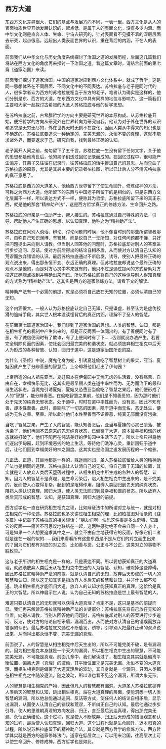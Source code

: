## 西方大道

东西方文化差异很大，它们的基点与发展方向不同，一表一里。西方文化是从人的表面物质世界开始发展认识的，起点低，是属于人的表面文化，没有多少内涵。而中华文化则是直奔人体、生命、宇宙去研究的，针对表面看不见摸不着的深层层面去研究，起点很高，远超出人类表面世界的认识，重在背后的内涵，不在人的表面。

前面我们从中华文化与历史角度系统探讨了治国之道的发展历程，后面这几篇我们将站在西方文化的角度再来探讨一下治国之道。看这篇文章时，请结合前面的第七篇《道家治国》来读。

前面我们探讨了道家治国，中国的道家对应到西方文化体系中，就成了哲学，这是同一思想体系在不同层面、不同文化中的不同表达。苏格拉底与老子是同时代的人，很多学者认为西方的苏格拉底相当于东方的老子，笔者认为确实是这样的，他们分别是东、西方的大道，在东西方文化中具有同样的地位与影响力。这一篇我们主要和大家一起探讨古希腊的大圣人苏格拉底与他的哲学思想。

在苏格拉底之前，古希腊哲学的方向主要是研究世界的本原构成。从苏格拉底开始，便把哲学的方向从研究外在世界转向为研究自我。他认为对于外在世界的认识和追求是无穷无尽的，外在世界无时无刻不在变化，因而人类从中得来的知识也是不确定的。苏格拉底要追求一种确定的、完美无漏的、永恒不变的真理，这就不能求诸外界，而要返求于己，研究自我，找到最终正确的认知。

老子离开人间之前，匆匆留下了五千言。苏格拉底一生没有留下任何文字，关于他的思想都是他离世后，他的弟子们透过回忆记录而成的。在回忆过程中，很可能产生偏差，其弟子又往往在记录时，往苏格拉底的话中掺进自己的意思，从而歪曲了苏格拉底的原意，尤其是其最主要的记录者柏拉图，所以已让后人分不清苏格拉底的真正意思了。

苏格拉底是西方的大道圣人，他给西方世界留下了使生命回升、修炼成神的方法，可称之为西方大道。他所留下的东西与中国老子所留下的是相似的，只是东西方文化层面不一样，所以表达方式不一样，便称其为哲学。苏格拉底所留下来的真正东西，就是他的那套“精神助产法”，这是西方哲学真正的修炼方法、生命回升之路。

苏格拉底的母亲是一位助产士，帮人接生的。苏格拉底通过自己特殊的方法，引导、帮助他人产生正确的思想，以认知真理，他称之为“精神助产法”。

苏格拉底在同别人谈话、辩论、讨论问题的时候，他不像当时别的那些所谓智者那样，自称自己知识渊博、有智慧，而是说自己一无所知，对任何问题都不懂，只好把问题提出来向别人请教。但当别人回答他的问题时，苏格拉底却对别人的答案进行步步追问、反诘，使对方前后得出的结论自相矛盾，从而使对方认清自己认知的荒谬而放弃错误的认识。最后苏格拉底通过不断启发，诱导，使别人把最终正确的观点说出来，得出那永恒不变、永远正确的真理。但苏格拉底却说这个最终正确的观点不是他的，而是对方心灵中本来就有的，他只不过是通过提问的方式帮助对方把这正确观点找到并明确出来而已。所以苏格拉底将自己的这种诱导别人得知真理的方式称为“精神助产法”。这其实是西方的道家修炼方法，请看下文的解读。

精神助产法有一个必需的前提，就是必须将自己放在无知的位置，必须认清自己的无知。

这个内涵很大。一般人认为苏格接底认定自己无知，只是谦虚，甚至认为是虚伪狡猾的诡辩手段，其实世人根本没读懂背后的真正内涵，理解不了圣人的智慧。

在前面第七篇道家治国中，我们谈到了道家治国的思想。人类的智慧、认知，都是在相生相克的机制中产生出来的，都是正反两面一体同出的。有了善便同时有了恶，有了诚信便同时有了欺诈，有了上便同时有了下……否则就没办法产生。若要完全剔除负面的因素，使社会回归最完美的和谐状态，就必须放弃相生相克中后天人为形成的各种智慧、认知，回归于道中，这是道家治国所走的路。

为什么《圣经》中说，魔鬼化身为蛇，引诱夏娃偷吃了智慧树上的果实，亚当、夏娃因此产生了分辨善恶的智慧后，上帝却将他们赶出了伊甸园？

上帝所造的白人祖先亚当、夏娃原本在伊甸园中无忧无虑的生活着，没有痛苦、自由自在，幸福快乐无比，这其实是最早期人类在道中率性而为、无为而治下的最和谐生活状态。当魔鬼引诱夏娃、夏娃又怂恿亚当偷吃了智慧之果后，他们便形成了人的“智慧”，能分辨善恶。在偷吃智慧之果前，他们是不知善恶的，因为那时他们处于先天的纯真无邪状态，处于道中，时时在道中率性而为，没有恶，因此不知有善，却本性至善。此时，善剔除了一切恶的因素，隐于道中而无名，恶无处生，便成为无名之善、至善。所以此时他们本性至善而不识善恶，纯真无邪而没有污染。

当吃了智慧之果，产生了人的智慧，能认知善恶后，亚当与夏娃的心灵已堕落、被污染了，他们再回不去原来的先天纯真状态，已偏离了大道，原本最幸福和谐的状态就被打破了，他们不配再在纯洁美好的伊甸园中生活下去了，所以上帝只得将他们逐出伊甸园，赶到环境恶劣的地上生活，等待他们洗净心灵，重新回归于道中后，让他们回到幸福美好的神之国度。这其实也是治国之道发展历程的一个缩影。

凡正法、正道，其目地都是一样的，殊途而同归，圣人苏格拉底留给人类的精神助产法也是相同的道理。苏格拉底让人认清自己的无知，将自己置于无知的位置，其实就是让人放弃人类后天堕落过程中，从相生相克中所生成的各种人的智慧、认知。因为人的智慧不是真理，是生命污染后，陷入相生相克中生出来的，是不完美的，反而使人心变得复杂，起到的是阻碍作用，阻碍人类回归到先天的纯真状态，阻挡人类认识真理、回归大道，使人类无法回归到最幸福和谐的状态。所以放弃人类后天形成的智慧、认知，是获知真理、回归大道的前提。

西方哲学也一直在研究相生相克之理，比如辩证法中的所谓对立与统一，就是对相生相克的一种论述。苏格拉底也多次讲过相生相克的理，比如柏拉图对话录的《斐多篇》中记载了苏格拉底的相关谈话：“朋友们啊，快乐这件事是多么奇特，它跟它的反面——痛苦不可思议地联结在一起，这两种感觉绝不会来自同一个人身上，可是如果一个人想要追求其中之一，就会不由自主地获得它的反面，好像它们二者就是连在一起的似的……我们来看看所有这些东西是不是从它们的对立面生出来的？因为它们都有对应的对立面，比如善与恶、公正与不公正，这类对立的事物不胜枚举。”

这与老子所讲的相生相克是一样的，只是表达不同。所以要想获知真正的大道真理，就必须放弃人类后天从相生相克中生出的人为智慧、认知，破除掉这些障碍。因此苏格拉底精神助产法的前提，就是认清自己的无知，放弃后天形成的一切人的智慧和认知。所以这无知其实是指放弃人类后天的智慧和认知，并非什么都不知道。跳出相生相克才能回归大道，放弃人的认知才能获知真正的真理，这恰恰是真正的大智慧。所以神启示世人说，认为自己无知的苏格拉底是世上最有智慧的人。

难道只要认清自己的无知就可以获得大道真理？肯定不是，这只是基本的前提而已。我们再来解读苏格拉底精神助产法的关键部分：苏格拉底先将自己放在无知的位置，向别人请教。当别人回答他的问题时，苏格拉底却对别人的答案进行步步追问、反诘，使对方的结论自相矛盾，漏洞百出，从而使对方认清自己的错误而放弃错误的认识。最后苏格拉底又通过不断启发，诱导，引导别人把最终正确的观点说出来，从而得出那永恒不变、完美无漏的真理。

前面说了，人的智慧是从相生相克中后天生出的，所以不可能完美不破，是有漏洞的。因为相生相克本身就是一个天大的漏洞，所以相生相克中生出的智慧，不可能完美无漏，不可能是真理。前面几章中，我们解读过了，相生相克其实就是偏离平衡位置、偏离大道（真理）的波动，其平衡位置才是完美无漏、永恒不变的大道真理，而相生相克则是偏离了大道真理后的波动，其自身就是一个漏洞。只因人类都在相生相克之中随波逐流，随之波动，所以谁也看不见这个漏洞，所谓大象无形。

人的智慧是相生相克的产物，因此但凡人的智慧都有漏洞。大道圣人苏格拉底摒弃人类后天的智慧和认知，跳出相生相克，站在大道真理的层面，便能洞悉一切人类智慧的漏洞，所以他总能通过追问、反诘等方式，使任何人的结论自相矛盾，显示出漏洞，从而使人认清自己的错误和荒谬，不断纠正自己的认知。最后他通过步步引导，使人的思维朝真理的方向发展、归正，直至最后到达真理，得出那完美无漏、永恒正确结论。这个过程，就是使人不断放弃、归正后天形成的错误观念和认知的过程，最后使人认知真理，回归大道。这个过程也就是生命回升、返本归真的过程，所以说苏格拉底留下的精神助产法，其实就是西方哲学的修炼方法，西方哲学其实就是西方的道家修炼法门。道家在低层次上，可以用来治国，往高层次上可以使生命回升、修炼成神，西方哲学也是如此。
